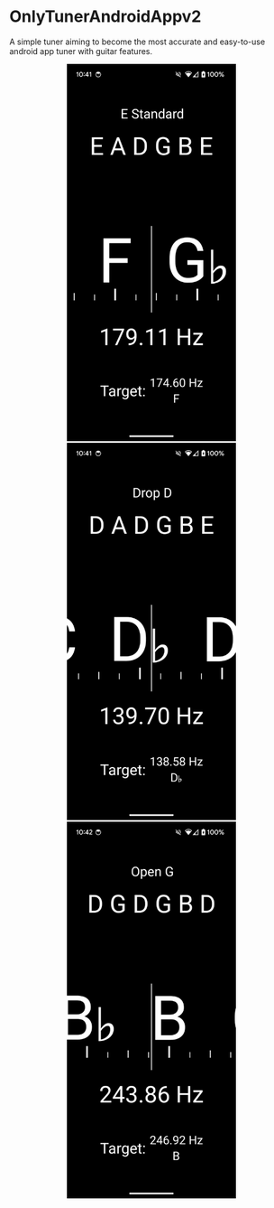 # OnlyTunerAndroidAppv2
<p align="left">
A simple tuner aiming to become the most accurate and easy-to-use android app tuner with guitar features.
</p>
<p align="center">
  <img src="docs/imgs/screengrab4.png" width="300">
  <img src="docs/imgs/screengrab3.png" width="300">
  <img src="docs/imgs/screengrab2.png" width="300">
</p>
